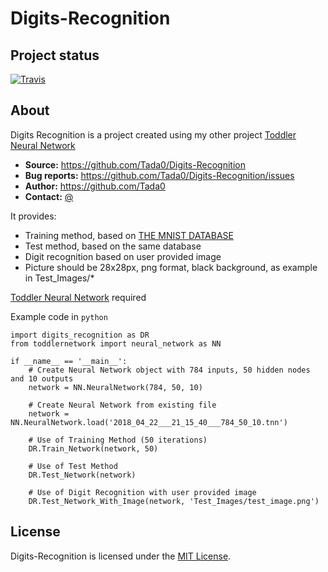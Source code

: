Digits-Recognition
==================

## Project status 

[![Travis](https://travis-ci.org/Tada0/Digits-Recognition.svg?branch=master)]()

## About

Digits Recognition is a project created using my other project <a href="https://github.com/Tada0/Toddler-Neural-Network">Toddler Neural Network</a>

- **Source:** https://github.com/Tada0/Digits-Recognition
- **Bug reports:** https://github.com/Tada0/Digits-Recognition/issues
- **Author:** https://github.com/Tada0
- **Contact:** <a href="mailto:tomekholda@gmail.com">@</a>

It provides:

- Training method, based on <a href="http://yann.lecun.com/exdb/mnist/">THE MNIST DATABASE</a>
- Test method, based on the same database
- Digit recognition based on user provided image
- Picture should be 28x28px, png format, black background, as example in Test_Images/*



<a href="https://github.com/Tada0/Toddler-Neural-Network">Toddler Neural Network</a> required


Example code in ``python``

    import digits_recognition as DR
    from toddlernetwork import neural_network as NN

    if __name__ == '__main__':
        # Create Neural Network object with 784 inputs, 50 hidden nodes and 10 outputs
        network = NN.NeuralNetwork(784, 50, 10)

        # Create Neural Network from existing file
        network = NN.NeuralNetwork.load('2018_04_22___21_15_40___784_50_10.tnn')

        # Use of Training Method (50 iterations)
        DR.Train_Network(network, 50)

        # Use of Test Method
        DR.Test_Network(network)

        # Use of Digit Recognition with user provided image
        DR.Test_Network_With_Image(network, 'Test_Images/test_image.png')

## License
    
Digits-Recognition is licensed under the [MIT License](http://opensource.org/licenses/MIT).